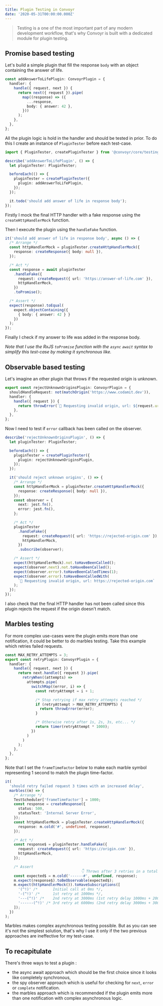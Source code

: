 ```yaml
---
title: Plugin Testing in Convoyr
date: '2020-05-31T00:00:00.000Z'
---
```


> Testing is a one of the most important part of any modern development workflow, that's why Convoyr is built with a dedicated module for plugin testing.

## Promise based testing

Let's build a simple plugin that fill the response `body` with an object containing the answer of life.

```ts
const addAnswerToLifePlugin: ConvoyrPlugin = {
  handler: {
    handle({ request, next }) {
      return next({ request }).pipe(
        map((response) => ({
          ...response,
          body: { answer: 42 },
        }))
      );
    },
  },
};
```

All the plugin logic is hold in the handler and should be tested in prior. To do this I create an instance of `PluginTester` before each test-case.

```ts
import { PluginTester, createPluginTester } from '@convoyr/core/testing';

describe('addAnswerToLifePlugin', () => {
  let pluginTester: PluginTester;

  beforeEach(() => {
    pluginTester = createPluginTester({
      plugin: addAnswerToLifePlugin,
    });
  });

  it.todo('should add answer of life in response body');
});
```

Firstly I mock the final HTTP handler with a fake response using the `createHttpHandlerMock` function.

Then I execute the plugin using the `handleFake` function.

```ts
it('should add answer of life in response body', async () => {
  /* Arrange */
  const httpHandlerMock = pluginTester.createHttpHandlerMock({
    response: createResponse({ body: null }),
  });

  /* Act */
  const response = await pluginTester
    .handleFake({
      request: createRequest({ url: 'https://answer-of-life.com' }),
      httpHandlerMock,
    })
    .toPromise();

  /* Assert */
  expect(response).toEqual(
    expect.objectContaining({
      { body: { answer: 42 } }
    })
  );
});
```

Finally I check if my answer to life was added in the response body.

_Note that I use the RxJS `toPromise` function with the `async` `await` syntax to simplify this test-case by making it synchronous like._

## Observable based testing

Let's imagine an other plugin that throws if the requested origin is unknown.

```ts
export const rejectUnknownOriginsPlugin: ConvoyrPlugin = {
  shouldHandleRequest: not(matchOrigin('https://www.codamit.dev')),
  handler: {
    handle({ request }) {
      return throwError(`🛑 Requesting invalid origin, url: ${request.url}`);
    },
  },
};
```

Now I need to test if `error` callback has been called on the observer.

```ts
describe('rejectUnknownOriginsPlugin', () => {
  let pluginTester: PluginTester;

  beforeEach(() => {
    pluginTester = createPluginTester({
      plugin: rejectUnknownOriginsPlugin,
    });
  });

  it('should reject unknown origins', () => {
    /* Arrange */
    const httpHandlerMock = pluginTester.createHttpHandlerMock({
      response: createResponse({ body: null }),
    });
    const observer = {
      next: jest.fn(),
      error: jest.fn(),
    };

    /* Act */
    pluginTester
      .handleFake({
        request: createRequest({ url: 'https://rejected-origin.com' }),
        httpHandlerMock,
      })
      .subscribe(observer);

    /* Assert */
    expect(httpHandlerMock).not.toHaveBeenCalled();
    expect(observer.next).not.toHaveBeenCalled();
    expect(observer.error).toHaveBeenCalledTimes(1);
    expect(observer.error).toHaveBeenCalledWith(
      `🛑 Requesting invalid origin, url: https://rejected-origin.com`
    );
  });
});
```

I also check that the final HTTP handler has not been called since this plugin rejects the request if the origin doesn't match.

## Marbles testing

For more complex use-cases were the plugin emits more than one notification, it could be better to do marbles testing. Take this example which retries failed requests.

```ts
const MAX_RETRY_ATTEMPTS = 3;
export const retryPlugin: ConvoyrPlugin = {
  handler: {
    handle({ request, next }) {
      return next.handle({ request }).pipe(
        retryWhen((attempts) =>
          attempts.pipe(
            switchMap((error, i) => {
              const retryAttempt = i + 1;

              /* Stop retrying if max retry attempts reached */
              if (retryAttempt > MAX_RETRY_ATTEMPTS) {
                return throwError(error);
              }

              /* Otherwise retry after 1s, 2s, 3s, etc... */
              return timer(retryAttempt * 1000);
            })
          )
        )
      );
    },
  },
};
```

Note that I set the `frameTimeFactor` below to make each marble symbol representing 1 second to match the plugin time-factor.

```ts
it(
  'should retry failed request 3 times with an increased delay',
  marbles((m) => {
    /* Arrange */
    TestScheduler['frameTimeFactor'] = 1000;
    const response = createResponse({
      status: 500,
      statusText: 'Internal Server Error',
    });
    const httpHandlerMock = pluginTester.createHttpHandlerMock({
      response: m.cold('#', undefined, response),
    });

    /* Act */
    const response$ = pluginTester.handleFake({
      request: createRequest({ url: 'https://origin.com' }),
      httpHandlerMock,
    });

    /* Assert
                                   👇 Throws after 3 retries in a total of 6s */
    const expected$ = m.cold('------#', undefined, response);
    m.expect(response$).toBeObservable(expected$);
    m.expect(httpHandlerMock()).toHaveSubscriptions([
      '(^!)' /*       Initial call at 0ms */,
      '-(^!)' /*      1st retry at 1000ms */,
      '---(^!)' /*    2nd retry at 3000ms (1st retry delay 1000ms + 2000ms) */,
      '------(^!)' /* 3rd retry at 6000ms (2nd retry delay 3000ms + 3000ms) */,
    ]);
  })
);
```

Marbles makes complex asynchronous testing possible. But as you can see it's not the simplest solution, that's why I use it only if the two previous approaches are ineffective for my test-case.

## To recapitulate

There's three ways to test a plugin :

- the async await approach which should be the first choice since it looks like completely synchronous,
- the spy observer approach which is useful for checking for `next`, `error` or `complete` notification.
- the marbles approach which is recommended if the plugin emits more than one notification with complex asynchronous logic.
